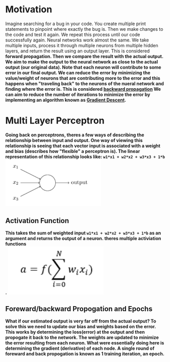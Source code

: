 # Motivation
Imagine searching for a bug in your code. You create multiple print statements to pinpoint where exactly the bug is. Then we make changes to the code and test it again. We repeat this process until our code successfully again. Neural networks work almost the same. We take multiple inputs, process it through multiple neurons from multiple hidden layers, and return the result using an output layer. This is considered <b>forward propagation<b>. Then we compare the result with the actual output. We aim to make the output to the neural network as close to the actual output (our original data). Note that each neuron will contribute to some error in our final output. We can reduce the error by minimizing the value/weight of neurons that are contributing more to the error and this happens when "traveling back" to the neurons of the nueral network and finding where the error is. This is considered <a href="https://en.wikipedia.org/wiki/Backpropagation"><b>backward propagation</b></a> We can aim to reduce the number of iterations to minimize the error by implementing an algorithm known as <a href="https://en.wikipedia.org/wiki/Gradient_descent"><b>Gradient Descent</b><a/>.
  
# Multi Layer Perceptron
Going back on perceptrons, theres a few ways of describing the relationship between input and output. One way of viewing this relationship is seeing that each vector input is associated with a weight and bias (describes how "flexible" a perceptron is). The linear representation of this relationship looks like: `w1*x1 + w2*x2 + w3*x3 + 1*b`<br>
<img src="./Assets/p.png" width="300"></img>
  
## Activation Function
This takes the sum of weighted input `w1*x1 + w2*x2 + w3*x3 + 1*b` as an argument and returns the output of a neuron. theres multiple activiation functions<br>.
<img src="Assets/activationfunction.png" width="300"></img>
  
## Foreward/backward Propogation and Epochs
What if our estimated output is very far off from the actual output? To solve this we need to update our bias and weights based on the error. This works by determining the loss(error) at the output and then propogate it back to the network. The weights are updated to minimize the error resulting from each neuron. What were essentially doing here is determining the gradient (derivative) of each node. A single round of foreward and back propogation is known as 1 training iteration, an <b>epoch</b>.
  


                    


 

